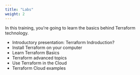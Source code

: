 ```yaml
---
title: "Labs"
weight: 2
---
```


In this training, you're going to learn the basics behind Terraform technology.

* Introductory presentation: Terraform Indroduction?
* Install Terraform on your computer
* Learn Terraform Basics
* Terraform advanced topics
* Use Terraform in the Cloud
* Terraform Cloud examples
